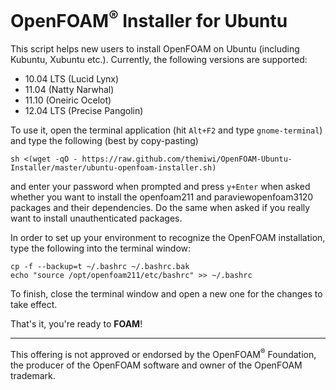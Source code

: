 OpenFOAM<sup>&reg;</sup> Installer for Ubuntu
=============================================

This script helps new users to install OpenFOAM on Ubuntu (including Kubuntu,
Xubuntu etc.). Currently, the following versions are supported:

* 10.04 LTS (Lucid Lynx)
* 11.04 (Natty Narwhal)
* 11.10 (Oneiric Ocelot)
* 12.04 LTS (Precise Pangolin)

To use it, open the terminal application (hit `Alt+F2` and type
`gnome-terminal`) and type the following (best by copy-pasting)

    sh <(wget -qO - https://raw.github.com/themiwi/OpenFOAM-Ubuntu-Installer/master/ubuntu-openfoam-installer.sh)

and enter your password when prompted and press `y+Enter` when asked whether
you want to install the openfoam211 and paraviewopenfoam3120 packages and their
dependencies. Do the same when asked if you really want to install
unauthenticated packages.

In order to set up your environment to recognize the OpenFOAM installation,
type the following into the terminal window:

    cp -f --backup=t ~/.bashrc ~/.bashrc.bak
    echo "source /opt/openfoam211/etc/bashrc" >> ~/.bashrc

To finish, close the terminal window and open a new one for the changes to take
effect.

That's it, you're ready to **FOAM**!

-------------------------------------------------------------------------------

This offering is not  approved  or endorsed by the OpenFOAM<sup>&reg;</sup>
Foundation, the producer of the OpenFOAM software and owner of the OpenFOAM
trademark.
